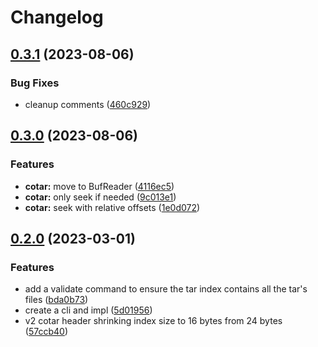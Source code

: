 # Changelog

## [0.3.1](https://github.com/blacha/cotar-rs/compare/cotar-v0.3.0...cotar-v0.3.1) (2023-08-06)


### Bug Fixes

* cleanup comments ([460c929](https://github.com/blacha/cotar-rs/commit/460c92925ba11a870ae2e7f26dcb426fcd123d84))

## [0.3.0](https://github.com/blacha/cotar-rs/compare/cotar-v0.2.0...cotar-v0.3.0) (2023-08-06)


### Features

* **cotar:** move to BufReader ([4116ec5](https://github.com/blacha/cotar-rs/commit/4116ec5462921b15f3eb50c17ae0fb094b270e0c))
* **cotar:** only seek if needed ([9c013e1](https://github.com/blacha/cotar-rs/commit/9c013e17a71edc9d3e9379680ef1861f296ab0f0))
* **cotar:** seek with relative offsets ([1e0d072](https://github.com/blacha/cotar-rs/commit/1e0d072ae594cd1385ef3e06d6cccf0a5505a8f6))

## [0.2.0](https://github.com/blacha/cotar-rs/compare/cotar-v0.1.0...cotar-v0.2.0) (2023-03-01)


### Features

* add a validate command to ensure the tar index contains all the tar's files ([bda0b73](https://github.com/blacha/cotar-rs/commit/bda0b738ea044c8db17cc6cb74fb7cfeab2ca8ee))
* create a cli and impl ([5d01956](https://github.com/blacha/cotar-rs/commit/5d019568ce424a8b26eb48eb52ddea5dc1e2e697))
* v2 cotar header shrinking index size to 16 bytes from 24 bytes ([57ccb40](https://github.com/blacha/cotar-rs/commit/57ccb4031728e7bccc43797e5fb83d928e7e5b33))
